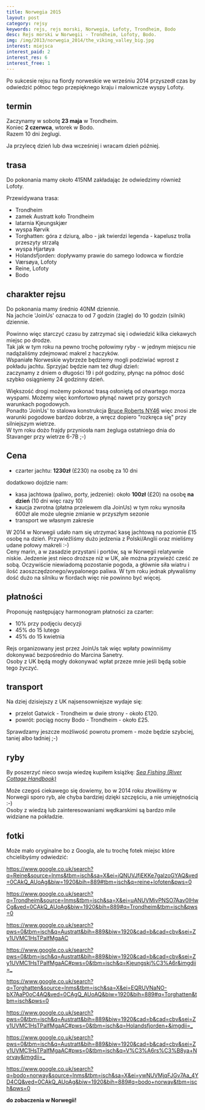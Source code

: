 ```yaml
---
title: Norwegia 2015
layout: post
category: rejsy
keywords: rejs, rejs morski, Norwegia, Lofoty, Trondheim, Bodo
desc: Rejs morski w Norwegii - Trondheim, Lofoty, Bodo.
img: /img/2013/norwegia_2014/the_viking_valley_big.jpg
interest: miejsca
interest_paid: 2
interest_res: 6
interest_free: 1
---
```

Po sukcesie rejsu na fiordy norweskie we wrześniu 2014 przyszedł czas by odwiedzić północ tego przepięknego kraju i malownicze wyspy Lofoty.

termin
----------
Zaczynamy w sobotę **23 maja** w Trondheim.  
Koniec **2 czerwca**, wtorek w Bodo.  
Razem 10 dni żeglugi.  

Ja przylecę dzień lub dwa wcześniej i wracam dzień później.


trasa
--------
Do pokonania mamy około 415NM zakładając że odwiedzimy również Lofoty.

Przewidywana trasa:  

* Trondheim  
* zamek Austratt koło Trondheim  
* latarnia Kjeungskjær  
* wyspa Rørvik  
* Torghatten: góra z dziurą, albo - jak twierdzi legenda - kapelusz trolla przeszyty strzałą  
* wyspa Hjartøya  
* Holandsfjorden: dopływamy prawie do samego lodowca w fiordzie  
* Værsøya, Lofoty  
* Reine, Lofoty  
* Bodo  


charakter rejsu
--------------------
Do pokonania mamy średnio 40NM dziennie.  
Na jachcie 'JoinUs' oznacza to od 7 godzin (żagle) do 10 godzin (silnik) dziennie.

Powinno więc starczyć czasu by zatrzymać się i odwiedzić kilka ciekawych miejsc po drodze.  
Tak jak w tym roku na pewno trochę połowimy ryby - w jednym miejscu nie nadążaliśmy zdejmować makrel z haczyków.  
Wspaniałe Norweskie wybrzeże będziemy mogli podziwiać wprost z pokładu jachtu. Sprzyjać będzie nam też długi dzień:   
zaczynamy z dniem o długości 19 i pół godziny, płynąc na północ dość szybko osiągniemy 24 godzinny dzień.

Większość drogi możemy pokonać trasą osłoniętą od otwartego morza wyspami. Możemy więc komfortowo płynąć nawet przy gorszych warunkach pogodowych.  
Ponadto 'JoinUs' to stalowa konstrukcja [Bruce Roberts NY46](http://joinus.eu/index.php/czartery/nasze-jachty) więc znosi złe
warunki pogodowe bardzo dobrze, a wręcz dopiero "rozkręca się" przy silniejszym wietrze.  
W tym roku dożo frajdy przyniosła nam żegluga ostatniego dnia do Stavanger przy wietrze 6-7B ;-)


Cena
--------
* czarter jachtu: **1230zł** (£230) na osobę za 10 dni

dodatkowo dojdzie nam:

* kasa jachtowa (paliwo, porty, jedzenie): około **100zł** (£20) na osobę **na dzień** (10 dni więc razy 10)  
* kaucja zwrotna (płatna przelewem dla JoinUs) w tym roku wynosiła 600zł ale może ulegnie zmianie w przyszłym sezonie  
* transport we własnym zakresie  

W 2014 w Norwegii udało nam się utrzymać kasę jachtową na poziomie £15 osobę na dzień. Przywieźliśmy dużo jedzenia 
z Polski/Anglii oraz mieliśmy udane połowy makreli :-)  
Ceny marin, a w zasadzie przystani i portów, są w Norwegii relatywnie niskie. Jedzenie jest nieco droższe niż w UK, ale można przywieźć
cześć ze sobą. Oczywiście niewiadomą pozostanie pogoda, a głównie siła wiatru i ilość zaoszczędzonego/wypalonego paliwa. W tym roku jednak
pływaliśmy dość dużo na silniku w fiordach więc nie powinno być więcej.


płatności
-------------
Proponuję następujący harmonogram płatności za czarter:

* 10% przy podjęciu decyzji  
* 45% do 15 lutego  
* 45% do 15 kwietnia  
 
Rejs organizowany jest przez JoinUs tak więc wpłaty powinniśmy dokonywać bezpośrednio do Marcina Sanetry.  
Osoby z UK będą mogły dokonywać wpłat przeze mnie jeśli będą sobie tego życzyć.


transport
-------------
Na dziej dzisiejszy z UK najsensowniejsze wydaje się:

* przelot Gatwick - Trondheim w dwie strony - około £120.
* powrót: pociąg nocny Bodo - Trondheim - około £25.

Sprawdzamy jeszcze możliwość powrotu promem - może będzie szybciej, taniej albo ładniej ;-)


ryby
------
By poszerzyć nieco swoja wiedzę kupiłem książkę: *[Sea Fishing (River Cottage Handbook)](http://www.amazon.co.uk/gp/product/1408801833/ref=ox_sc_act_title_1?ie=UTF8&psc=1&smid=AM8HWG5JVWH5J)*

Może czegoś ciekawego się dowiemy, bo w 2014 roku złowiliśmy w Norwegii sporo ryb, ale chyba bardziej dzięki szczęściu, a nie umiejętnością :-)  
Osoby z wiedzą lub zainteresowaniami wędkarskimi są bardzo mile widziane na pokładzie.


fotki
------
Może mało oryginalne bo z Googla, ale tu trochę fotek miejsc które chcielibyśmy odwiedzić:

<https://www.google.co.uk/search?q=Reine&source=lnms&tbm=isch&sa=X&ei=iQNUVJfjEKKe7gaIzoGYAQ&ved=0CAkQ_AUoAg&biw=1920&bih=889#tbm=isch&q=reine+lofoten&pws=0>

<https://www.google.co.uk/search?q=Trondheim&source=lnms&tbm=isch&sa=X&ei=uANUVMivPNSO7Aav0IHwCg&ved=0CAkQ_AUoAg&biw=1920&bih=889#q=Trondheim&tbm=isch&pws=0>

<https://www.google.co.uk/search?pws=0&tbm=isch&q=Austratt&bih=889&biw=1920&cad=b&cad=cbv&sei=Zy1UVMC1HsTPaIfMgaAC>

<https://www.google.co.uk/search?pws=0&tbm=isch&q=Austratt&bih=889&biw=1920&cad=b&cad=cbv&sei=Zy1UVMC1HsTPaIfMgaAC#pws=0&tbm=isch&q=Kjeungskj%C3%A6r&imgdii=_>

<https://www.google.co.uk/search?q=Torghatten&source=lnms&tbm=isch&sa=X&ei=EQRUVNaNO-bX7AaP0oC4AQ&ved=0CAgQ_AUoAQ&biw=1920&bih=889#q=Torghatten&tbm=isch&pws=0>

<https://www.google.co.uk/search?pws=0&tbm=isch&q=Austratt&bih=889&biw=1920&cad=b&cad=cbv&sei=Zy1UVMC1HsTPaIfMgaAC#pws=0&tbm=isch&q=Holandsfjorden+&imgdii=_>

<https://www.google.co.uk/search?pws=0&tbm=isch&q=Austratt&bih=889&biw=1920&cad=b&cad=cbv&sei=Zy1UVMC1HsTPaIfMgaAC#pws=0&tbm=isch&q=V%C3%A6rs%C3%B8ya+Norvay&imgdii=_>

<https://www.google.co.uk/search?q=bodo+norway&source=lnms&tbm=isch&sa=X&ei=ywNUVMjqFJGv7Aa_4YD4CQ&ved=0CAkQ_AUoAg&biw=1920&bih=889#q=bodo+norway&tbm=isch&pws=0>

**do zobaczenia w Norwegii!**  
